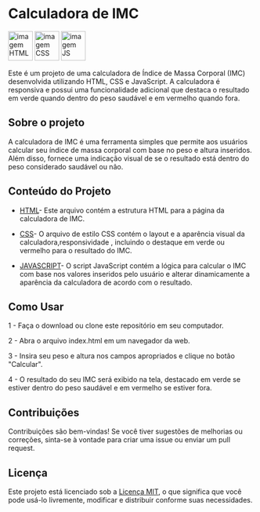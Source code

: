 # Calculadora de IMC 

<div style="display: inline-block; margin-right: 10px;">
 <img src="https://cdn.jsdelivr.net/gh/devicons/devicon@latest/icons/html5/html5-original-wordmark.svg" alt="imagem HTML" width="50" height="60" />

<img src="https://cdn.jsdelivr.net/gh/devicons/devicon@latest/icons/css3/css3-original-wordmark.svg"  alt="imagem CSS" width="50" height="60"/>

 <img src="https://cdn.jsdelivr.net/gh/devicons/devicon@latest/icons/javascript/javascript-original.svg" alt="imagem JS" width="50" height="60" />
 </div>
 
<p>Este é um projeto de uma calculadora de Índice de Massa Corporal (IMC) desenvolvida utilizando HTML, CSS e JavaScript. A calculadora é responsiva e possui uma funcionalidade adicional que destaca o resultado em verde quando dentro do peso saudável e em vermelho quando fora.</p>

## Sobre o projeto
<p>A calculadora de IMC é uma ferramenta simples que permite aos usuários calcular seu índice de massa corporal com base no peso e altura inseridos. Além disso, fornece uma indicação visual de se o resultado está dentro do peso considerado saudável ou não.</p>

## Conteúdo do Projeto
- [HTML](https://www.w3schools.com/html/default.asp)- Este arquivo contém a estrutura HTML para a página da calculadora de IMC.
  
- [CSS](https://www.w3schools.com/css/default.asp)- O arquivo de estilo CSS contém o layout e a aparência visual da calculadora,responsividade , incluindo o destaque em verde ou vermelho para o resultado do IMC.
  
- [JAVASCRIPT](https://www.w3schools.com/js/default.asp)- O script JavaScript contém a lógica para calcular o IMC com base nos valores inseridos pelo usuário e alterar dinamicamente a aparência da calculadora de acordo com o resultado.

## Como Usar
1 - Faça o download ou clone este repositório em seu computador.

2 - Abra o arquivo index.html em um navegador da web.

3 - Insira seu peso e altura nos campos apropriados e clique no botão "Calcular".

4 - O resultado do seu IMC será exibido na tela, destacado em verde se estiver dentro do peso saudável e em vermelho se estiver fora.

## Contribuições
Contribuições são bem-vindas! Se você tiver sugestões de melhorias ou correções, sinta-se à vontade para criar uma issue ou enviar um pull request.

## Licença
Este projeto está licenciado sob a [Licença MIT](https://github.com/LinsDeveloper/NeverLoss/blob/main/LICENSE), o que significa que você pode usá-lo livremente, modificar e distribuir conforme suas necessidades.
